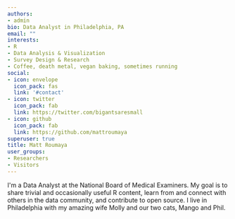 ```yaml
---
authors:
- admin
bio: Data Analyst in Philadelphia, PA
email: ""
interests:
- R
- Data Analysis & Visualization
- Survey Design & Research
- Coffee, death metal, vegan baking, sometimes running
social:
- icon: envelope
  icon_pack: fas
  link: '#contact'
- icon: twitter
  icon_pack: fab
  link: https://twitter.com/bigantsaresmall
- icon: github
  icon_pack: fab
  link: https://github.com/mattroumaya
superuser: true
title: Matt Roumaya
user_groups:
- Researchers
- Visitors
---
```


I'm a Data Analyst at the National Board of Medical Examiners.  My goal is to share trivial and occasionally useful R content, learn from and connect with others in the data community, and contribute to open source. I live in Philadelphia with my amazing wife Molly and our two cats, Mango and Phil.

